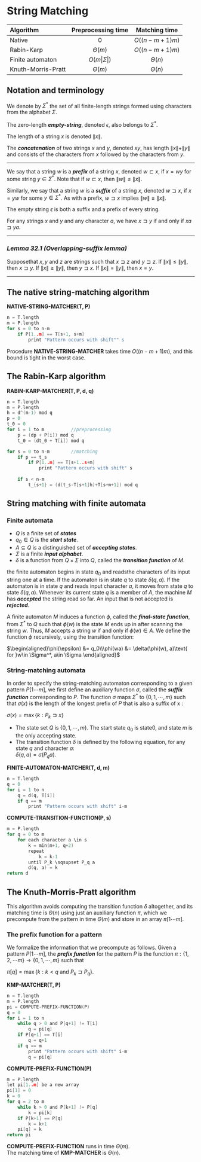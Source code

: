 # String Matching

|Algorithm|Preprocessing time|Matching time|
|:---|:---:|:---:|
|Native|$0$|$O((n-m+1)m)$|
|Rabin-Karp|$\Theta(m)$|$O((n-m+1)m)$|
|Finite automaton|$O(m\|\Sigma \|)$|$\Theta(n)$|
|Knuth-Morris-Pratt|$\Theta(m)$|$\Theta(n)$|  


## **Notation and terminology**  

We denote by $\Sigma^*$ the set of all finite-length strings formed using characters from the alphabet $\Sigma$.  

The zero-length ***empty-string***, denoted $\epsilon$, also belongs to $\Sigma^*$.  

The length of a string $x$ is denoted $\|x\|$. 

The ***concatenation*** of two strings $x$ and $y$, denoted $xy$, has length $\|x\|+\|y\|$ and consists of the characters from $x$ followed by the characters from $y$.  

---
We say that a string $w$ is a ***prefix*** of a string $x$, denoted $w\sqsubset x$, if $x=wy$ for some string $y\in \Sigma^*$. Note that if $w \sqsubset x$, then $\|w\|\le\|x\|$.  

Similarly, we say that a string $w$ is a ***suffix*** of a string $x$, denoted $w\sqsupset x$, if $x=yw$ for some $y\in \Sigma^*$. As with a prefix, $w\sqsupset x$ implies $\|w\|\le \|x\|$.

The empty string $\epsilon$ is both a suffix and a prefix of every string.  

For any strings $x$ and $y$ and any character $a$, we have $x\sqsupset y$ if and only if $xa\sqsupset ya$.  

---

### ***Lemma 32.1 (Overlapping-suffix lemma)***  
Supposethat $x, y$ and $z$ are strings such that $x\sqsupset z$ and $y\sqsupset z$. If $\|x\|\le\|y\|$, then $x\sqsupset y$. If $\|x\|\ge\|y\|$, then $y\sqsupset x$. If $\|x\|=\|y\|$, then $x=y$.  

---

## **The native string-matching algorithm**  

**NATIVE-STRING-MATCHER(T, P)**
```c
n = T.length
m = P.length
for s = 0 to n-m
    if P[1..m] == T[s+1, s+m]
        print "Pattern occurs with shift"" s
```  

Procedure **NATIVE-STRING-MATCHER** takes time $O((n-m+1)m)$, and this bound is tight in the worst case.  


## **The Rabin-Karp algorithm**  

**RABIN-KARP-MATCHER(T, P, d, q)**
```c
n = T.length
m = P.length
h = d^(m-1) mod q
p = 0
t_0 = 0
for i = 1 to m          //preprocessing
    p = (dp + P[i]) mod q
    t_0 = (dt_0 + T[i]) mod q

for s = 0 to n-m        //matching
    if p == t_s
        if P[1..m] == T[s+1..s+m]
            print "Pattern occurs with shift" s
    
    if s < n-m
        t_{s+1} = (d(t_s-T[s+1]h)+T[s+m+1]) mod q
```  

## **String matching with finite automata**

### **Finite automata**
- $Q$ is a finite set of ***states***
- $q_0\in Q$ is the ***start state***.
- $A\subseteq Q$ is a distinguished set of ***accepting states***.
- $\Sigma$ is a finite ***input alphabet***.
- $\delta$ is a function from $Q\times\Sigma$ into $Q$, called the ***transition function*** of $M$.  

the finite automaton begins in state $q_0$ and readsthe characters of its input string one at a time. If the automaton is in state $q$ to state $\delta(q, a)$. If the automaton is in state $q$ and reads input character $a$, it moves from state $q$ to state $\delta(q, a)$. Whenever its current state $q$ is a member of $A$, the machine $M$ has ***accepted*** the string read so far. An input that is not accepted is ***rejected***.  

A finite automaton $M$ induces a function $\phi$, called the ***final-state function***, from $\Sigma^*$ to $Q$ such that $\phi(w)$  is the state $M$ ends up in after scanning the string $w$. Thus, $M$ accepts a string $w$ if and only if $\phi(w)\in A$. We define the function $\phi$ recursively, using the transition function:  

$\begin{aligned}\phi(\epsilon) &= q_0\\\phi(wa) &= \delta(\phi(w), a)\text{ for }w\in \Sigma^*, a\in \Sigma \end{aligned}$  

### **String-matching automata**  
In order to specify the string-matching automaton corresponding to a given pattern $P[1\cdots m]$, we first define an auxiliary function $\sigma$, called the ***suffix function*** corresponding to $P$. The function $\sigma$ maps $\Sigma^*$ to $\{0, 1, \cdots, m\}$ such that $\sigma(x)$ is the length of the longest prefix of $P$ that is also a suffix of x :  

$\sigma(x) = \max\{k:P_k \sqsupset x\}$  

- The state set $Q$ is $\{0, 1, \cdots, m\}$. The start state $q_0$ is state0, and state $m$ is the only accepting state.  
- The transition function $\delta$ is defined by the following equation, for any state $q$ and character $a$:  
  $\delta(q, a) =\sigma(P_qa)$.  

**FINITE-AUTOMATON-MATCHER(T, d, m)**
```c
n = T.length
q = 0
for i = 1 to n
    q = d(q, T[i])
    if q == m
        print "Pattern occurs with shift" i-m
```  

**COMPUTE-TRANSITION-FUNCTION(P, s)**
```c
m = P.length
for q = 0 to m
    for each character a \in s
        k = min(m+1, q+2)
        repeat
            k = k-1
        until P_k \sqsupset P_q a
        d(q, a) = k
return d
```
## **The Knuth-Morris-Pratt algorithm**

This algorithm avoids computing the transition function $\delta$ altogether, and its matching time is $\Theta(n)$ using just an auxiliary function $\pi$, which we precompute from the pattern in time $\Theta(m)$ and store in an array $\pi[1\cdots m]$.  

### **The prefix function for a pattern**

We formalize the information that we precompute as follows. Given a pattern $P[1\cdots m]$, the ***prefix function*** for the pattern $P$ is the function $\pi : \{1,2,\cdots m\}\to\{0, 1, \cdots, m\}$ such that  

$\pi[q]=\max\{k:k\lt q \text{ and } P_k\sqsupset P_q\}$.  

**KMP-MATCHER(T, P)**
```c
n = T.length
m = P.length
pi = COMPUTE-PREFIX-FUNCTION(P)
q = 0
for i = 1 to n
    while q > 0 and P[q+1] != T[i]
        q = pi[q]
    if P[q+1] == T[i]
        q = q+1
    if q == m
        print "Pattern occurs with shift" i-m
        q = pi[q]
```  

**COMPUTE-PREFIX-FUNCTION(P)**
```c
m = P.length
let pi[1..m] be a new array
pi[1] = 0
k = 0
for q = 2 to m
    while k > 0 and P[k+1] != P[q]
        k = pi[k]
    if P[k+1] == P[q]
        k = k+1
    pi[q] = k
return pi
```  

**COMPUTE-PREFIX-FUNCTION** runs in time $\Theta(m)$.  
The matching time of **KMP-MATCHER** is $\Theta(n)$.